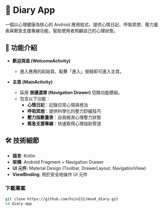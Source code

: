 # 📝 Diary App

一個以心理健康為核心的 Android 應用程式，提供心情日記、呼吸冥想、壓力量表與緊急支援專線功能，幫助使用者照顧自己的心理狀態。

## 📖 功能介紹
- **歡迎頁面 (WelcomeActivity)**  
  - 進入應用的起始頁，點擊「進入」按鈕即可進入主頁。

- **主頁 (MainActivity)**  
  - 採用 **側邊選單 (Navigation Drawer)** 切換功能模組。
  - 包含以下功能：
    -  **心情日記**：記錄日常心情與想法  
    -  **呼吸冥想**：提供科學化的壓力舒緩技巧 
    -  **壓力指數量表**：自我檢測心理壓力狀態  
    -  **緊急支援專線**：快速取得心理協助管道  

## 🛠️ 技術細節
- **語言**: Kotlin  
- **架構**: Android Fragment + Navigation Drawer  
- **UI 元件**: Material Design (Toolbar, DrawerLayout, NavigationView)  
- **ViewBinding**: 用於安全地操作 UI 元件  


### 下載專案
```bash
git clone https://github.com/hsin211/mood_diary.git
cd diary-app
